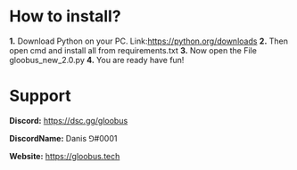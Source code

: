 # How to install?
**1.** Download Python on your PC.   Link:https://python.org/downloads
**2.** Then open cmd and install all from requirements.txt
**3.** Now open the File gloobus_new_2.0.py
**4.** You are ready have fun!

# Support
**Discord:** https://dsc.gg/gloobus

**DiscordName:** Danis ⅁#0001

**Website:** https://gloobus.tech
